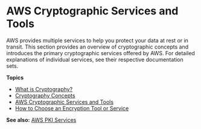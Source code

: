 # AWS Cryptographic Services and Tools<a name="awscryp-overview"></a>

AWS provides multiple services to help you protect your data at rest or in transit\. This section provides an overview of cryptographic concepts and introduces the primary cryptographic services offered by AWS\. For detailed explanations of individual services, see their respective documentation sets\. 

**Topics**
+ [What is Cryptography?](awscryp-whatis-toplevel.md)
+ [Cryptography Concepts](cryptography-concepts.md)
+ [AWS Cryptographic Services and Tools](awscryp-service-toplevel.md)
+ [How to Choose an Encryption Tool or Service](awscryp-choose-toplevel.md)

**See also:** [AWS PKI Services](awspki-overview.md)